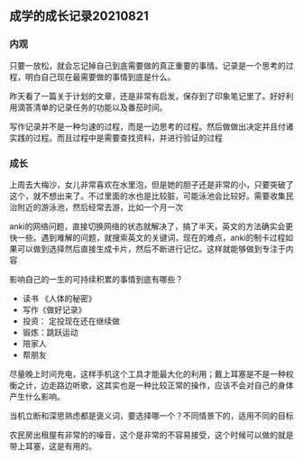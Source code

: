## 成学的成长记录20210821	

### 内观

只要一放松，就会忘记掉自己到底需要做的真正重要的事情。记录是一个思考的过程，明白自己现在最需要做的事情到底是什么。

昨天看了一篇关于计划的文章，还是非常有启发，保存到了印象笔记里了。好好利用滴答清单的记录任务的功能以及番茄时间。

写作记录并不是一种匀速的过程，而是一边思考的过程。然后做做出决定并且付诸实践的过程。而且过程中是需要查找资料，并进行验证的过程

### 成长

上周去大梅沙，女儿非常喜欢在水里泡，但是她的胆子还是非常的小，只要突破了这个，就不想出来了。不过里面的水也是比较脏，可能泳池会比较好。需要收集民治附近的游泳池，然后经常去游，比如一个月一次

anki的网络问题，直接切换网络的状态就解决了，搞了半天，英文的方法确实会更快一些。遇到难解的问题，就搜索英文的关键词，现在的难点，anki的制卡过程如果可以做到选择然后直接生成卡片，然后不断进行记忆。这样就能够做到专注于内容

影响自己的一生的可持续积累的事情到底有哪些？

- 读书 《人体的秘密》
- 写作《做好记录》
- 投资： 定投现在还在继续做
- 锻炼：跳跃运动
- 陪家人
- 帮朋友

尽量晚上时间充电，这样手机这个工具才能最大化的利用；戴上耳塞是不是一种权衡之计，边走路边听歌，这其实也是一种比较正常的操作，应该不会对自己的身体产生什么影响。

当机立断和深思熟虑都是褒义词，要选择哪一个？不同情景下的，适用不同的目标

农民房出租屋有非常的的噪音，这个是非常的不容易接受，这个时候可以做的就是带上耳塞，这是有用的。



